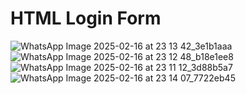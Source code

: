 # HTML Login Form
![WhatsApp Image 2025-02-16 at 23 13 42_3e1b1aaa](https://github.com/user-attachments/assets/749b9d06-ca71-414e-969c-f3ab042f2894)
![WhatsApp Image 2025-02-16 at 23 12 48_b18e1ee8](https://github.com/user-attachments/assets/142a7bb1-25d6-4f95-be99-e6e266cbb793)
![WhatsApp Image 2025-02-16 at 23 11 12_3d88b5a7](https://github.com/user-attachments/assets/f4d462c3-62e4-4c4a-b309-217b50538aff)
![WhatsApp Image 2025-02-16 at 23 14 07_7722eb45](https://github.com/user-attachments/assets/b8512704-f14e-4ab9-87c8-aa3aaf53c5f9)
